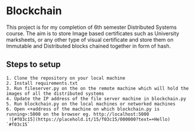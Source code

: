 # Blockchain
This project is for my completion of 6th semester Distributed Systems course. The aim is to store Image based certificates such as University marksheets, or any other type of visual certificate and store them on Immutable and Distributed blocks chained together in form of hash.

## Steps to setup
    1. Clone the repository on your local machine
    2. Install requirements.txt
    3. Run fileserver.py on the on the remote machine which will hold the images of all the distributed systems
    4. Update the IP address of the file server machine in blockchain.py
    5. Run blockchain.py on the local machines or networked machines
    6. Open <+address of the machine on which blockchain.py is running>:5000 on the browser eg. http://localhost:5000
     ![#f03c15](https://placehold.it/15/f03c15/000000?text=+Hello) `#f03c15`